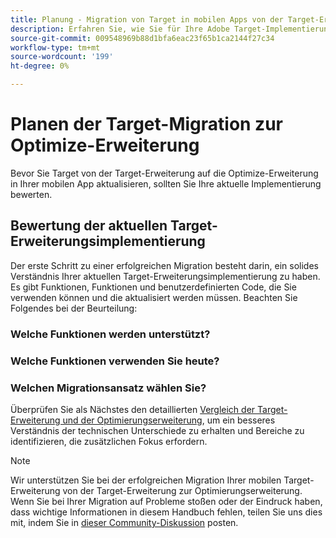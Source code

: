 ```yaml
---
title: Planung - Migration von Target in mobilen Apps von der Target-Erweiterung zur Optimize-Erweiterung
description: Erfahren Sie, wie Sie für Ihre Adobe Target-Implementierung von at.js 2.x auf das Adobe Experience Platform Web SDK planen.
source-git-commit: 009548969b88d1bfa6eac23f65b1ca2144f27c34
workflow-type: tm+mt
source-wordcount: '199'
ht-degree: 0%

---
```


# Planen der Target-Migration zur Optimize-Erweiterung

Bevor Sie Target von der Target-Erweiterung auf die Optimize-Erweiterung in Ihrer mobilen App aktualisieren, sollten Sie Ihre aktuelle Implementierung bewerten.

## Bewertung der aktuellen Target-Erweiterungsimplementierung

Der erste Schritt zu einer erfolgreichen Migration besteht darin, ein solides Verständnis Ihrer aktuellen Target-Erweiterungsimplementierung zu haben. Es gibt Funktionen, Funktionen und benutzerdefinierten Code, die Sie verwenden können und die aktualisiert werden müssen. Beachten Sie Folgendes bei der Beurteilung:

### Welche Funktionen werden unterstützt?

<!--Platform Web SDK is under continuous active development and features and enhancements are added regularly. As you evaluate your current at.js implementation, refer to the [supported use cases](https://github.com/orgs/adobe/projects/18/views/1) page for the latest information.-->

### Welche Funktionen verwenden Sie heute?

<!--Platform Web SDK is a new library that consolidates all Adobe solutions for the websites into a single SDK. This enables tighter integration and enables new capabilities unique to Adobe Experience Platform. However, this also means at.js functions are not backwards compatible with Platform Web SDK. As you evaluate your current implementation, make note of the following:

- at.js functions such as `getOffer()` and `applyOffer()`
- Modifications to Target's global settings
- Integration with Adobe Analytics
- Use of a flicker mitigation script
- Use of response tokens
- Use of mbox, profile, and entity parameters
- Custom code unique to your implementation-->

### Welchen Migrationsansatz wählen Sie?

<!--Once you have revisited your at.js implementation, you need to determine a migration approach. There are two options:

- Migrate all Adobe applications at once across the entire site
- Migrate on a page-by-page basis

Because Platform Web SDK combines and enables multiple Adobe applications, you must coordinate the Target migration of other Adobe applications like Analytics and Audience Manager. All Adobe libraries on a given page should be migrated at the same time. A mixed implementation of Platform Web SDK for Target and AppMeasurement for Analytics on a particular page is not supported. However, a mixed implementation across different pages is supported, for example Platform Web SDK on page A, and at.js with AppMeasurement on page B.

As you migrate, you should plan on following your company's process for testing and releasing new code and use things like development, qa, and staging environments before you release to production.-->

<!--
>[!CAUTION]
>
>Redirect offers are not supported in page-by-page migrations if redirecting from a page with one library to a page with a different library
-->


Überprüfen Sie als Nächstes den detaillierten [Vergleich der Target-Erweiterung und der Optimierungserweiterung](detailed-comparison.md), um ein besseres Verständnis der technischen Unterschiede zu erhalten und Bereiche zu identifizieren, die zusätzlichen Fokus erfordern.

>[!NOTE]
>
>Wir unterstützen Sie bei der erfolgreichen Migration Ihrer mobilen Target-Erweiterung von der Target-Erweiterung zur Optimierungserweiterung. Wenn Sie bei Ihrer Migration auf Probleme stoßen oder der Eindruck haben, dass wichtige Informationen in diesem Handbuch fehlen, teilen Sie uns dies mit, indem Sie in [dieser Community-Diskussion](https://experienceleaguecommunities.adobe.com/t5/adobe-experience-platform-data/tutorial-discussion-migrate-target-from-at-js-to-web-sdk/m-p/575587#M463) posten.
